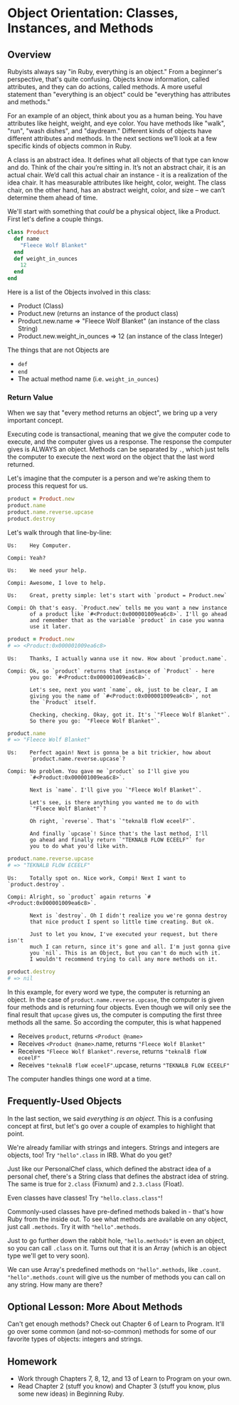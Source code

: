 # Object Orientation: Classes, Instances, and Methods

## Overview
Rubyists always say "in Ruby, everything is an object." From a beginner's perspective, that's quite confusing. Objects know information, called attributes, and they can do actions, called methods. A more useful statement than "everything is an object" could be "everything has attributes and methods."

For an example of an object, think about you as a human being. You have attributes like height, weight, and eye color. You have methods like "walk", "run", "wash dishes", and "daydream." Different kinds of objects have different attributes and methods. In the next sections we’ll look at a few specific kinds of objects common in Ruby.

A class is an abstract idea. It defines what all objects of that type can know and do. Think of the chair you’re sitting in. It’s not an abstract chair, it is an actual chair. We’d call this actual chair an instance - it is a realization of the idea chair. It has measurable attributes like height, color, weight. The class chair, on the other hand, has an abstract weight, color, and size – we can’t determine them ahead of time.

We'll start with something that *could* be a physical object, like a Product. First let's define a couple things.

``` ruby
class Product
  def name
    "Fleece Wolf Blanket"
  end  
  def weight_in_ounces
    12
  end
end
```

Here is a list of the Objects involved in this class:

- Product (Class)
- Product.new (returns an instance of the product class)
- Product.new.name => "Fleece Wolf Blanket" (an instance of the class String)
- Product.new.weight_in_ounces => 12 (an instance of the class Integer)

The things that are not Objects are 

- `def`
- `end`
- The actual method name (i.e. `weight_in_ounces`)

### Return Value
When we say that "every method returns an object", we bring up a very important concept. 

Executing code is transactional, meaning that we give the computer code to execute, and the computer gives us a response. The response the computer gives is ALWAYS an object. Methods can be separated by `.`, which just tells the computer to execute the next word on the object that the last word returned. 

Let's imagine that the computer is a person and we're asking them to process this request for us.

``` ruby
product = Product.new
product.name
product.name.reverse.upcase
product.destroy
```
Let's walk through that line-by-line:

    Us:    Hey Computer.

    Compi: Yeah?

    Us:    We need your help.

    Compi: Awesome, I love to help.

    Us:    Great, pretty simple: let's start with `product = Product.new`

    Compi: Oh that's easy. `Product.new` tells me you want a new instance
           of a product like `#<Product:0x000001009ea6c8>`. I'll go ahead
           and remember that as the variable `product` in case you wanna
           use it later.

``` ruby
product = Product.new
# => <Product:0x000001009ea6c8>
```

    Us:    Thanks, I actually wanna use it now. How about `product.name`.

    Compi: Ok, so `product` returns that instance of `Product` - here
           you go: `#<Product:0x000001009ea6c8>`.

           Let's see, next you want `name`, ok, just to be clear, I am
           giving you the name of `#<Product:0x000001009ea6c8>`, not
           the `Product` itself.

           Checking, checking. Okay, got it. It's `"Fleece Wolf Blanket"`.
           So there you go: `"Fleece Wolf Blanket"`.

``` ruby
product.name
# => "Fleece Wolf Blanket"
```

    Us:    Perfect again! Next is gonna be a bit trickier, how about
           `product.name.reverse.upcase`?

    Compi: No problem. You gave me `product` so I'll give you
           `#<Product:0x000001009ea6c8>`.

           Next is `name`. I'll give you `"Fleece Wolf Blanket"`.

           Let's see, is there anything you wanted me to do with
           `"Fleece Wolf Blanket"`?

           Oh right, `reverse`. That's `"teknalB floW eceelF"`.

           And finally `upcase`! Since that's the last method, I'll
           go ahead and finally return `"TEKNALB FLOW ECEELF"` for
           you to do what you'd like with.

``` ruby
product.name.reverse.upcase
# => "TEKNALB FLOW ECEELF"
```

    Us:    Totally spot on. Nice work, Compi! Next I want to `product.destroy`.

    Compi: Alright, so `product` again returns `#<Product:0x000001009ea6c8>`.

           Next is `destroy`. Oh I didn't realize you we're gonna destroy
           that nice product I spent so little time creating. But ok.

           Just to let you know, I've executed your request, but there isn't
           much I can return, since it's gone and all. I'm just gonna give
           you `nil`. This is an Object, but you can't do much with it.
           I wouldn't recommend trying to call any more methods on it.

``` ruby
product.destroy
# => nil
```

In this example, for every word we type, the computer is returning an object. In the case of `product.name.reverse.upcase`, the computer is given four methods and is returning four objects. Even though we will only see the final result that `upcase` gives us, the computer is computing the first three methods all the same. So according the computer, this is what happened

- Receives `product`, returns `<Product @name>`
- Receives `<Product @name>`.name, returns `"Fleece Wolf Blanket"`
- Receives `"Fleece Wolf Blanket".reverse`, returns `"teknalB floW eceelF"`
- Receives `"teknalB floW eceelF"`.upcase, returns `"TEKNALB FLOW ECEELF"`

The computer handles things one word at a time.

## Frequently-Used Objects
In the last section, we said *everything is an object*. This is a confusing concept at first, but let's go over a couple of examples to highlight that point.

We're already familiar with strings and integers. Strings and integers are objects, too! Try `"hello".class` in IRB. What do you get? 

Just like our PersonalChef class, which defined the abstract idea of a personal chef, there's a String class that defines the abstract idea of string. The same is true for `2.class` (Fixnum) and `2.3.class` (Float). 

Even classes have classes! Try `"hello.class.class"`!

Commonly-used classes have pre-defined methods baked in - that's how Ruby from the inside out. To see what methods are available on any object, just call `.methods`. Try it with `"hello".methods`. 

Just to go further down the rabbit hole, `"hello.methods"` is even an object, so you can call `.class` on it. Turns out that it is an Array (which is an object type we'll get to very soon). 

We can use Array's predefined methods on `"hello".methods`, like `.count`. `"hello".methods.count` will give us the number of methods you can call on any string. How many are there?

## Optional Lesson: More About Methods
Can't get enough methods? Check out Chapter 6 of Learn to Program. It'll go over some common (and not-so-common) methods for some of our favorite types of objects: integers and strings. 

## Homework  
* Work through Chapters 7, 8, 12, and 13 of Learn to Program on your own.
* Read Chapter 2 (stuff you know) and Chapter 3 (stuff you know, plus some new ideas) in Beginning Ruby. 